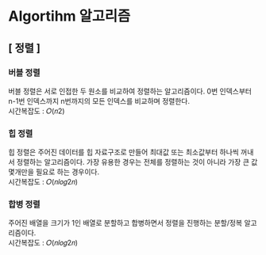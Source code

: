 # Algortihm 알고리즘

## [ 정렬 ]

### 버블 정렬
버블 정렬은 서로 인접한 두 원소를 비교하여 정렬하는 알고리즘이다. 0번 인덱스부터 n-1번 인덱스까지 n번까지의 모든 인덱스를 비교하며 정렬한다.  <br>
시간복잡도 : 𝑂(𝑛2)  <br>

### 힙 정렬
힙 정렬은 주어진 데이터를 힙 자료구조로 만들어 최대값 또는 최소값부터 하나씩 꺼내서 정렬하는 알고리즘이다.
가장 유용한 경우는 전체를 정렬하는 것이 아니라 가장 큰 값 몇개만을 필요로 하는 경우이다. <br>
시간복잡도 : 𝑂(𝑛𝑙𝑜𝑔2𝑛)  <br>

### 합병 정렬 
주어진 배열을 크기가 1인 배열로 분할하고 합병하면서 정렬을 진행하는 분할/정복 알고리즘이다. <br>
시간복잡도 : 𝑂(𝑛𝑙𝑜𝑔2𝑛) <br>



<br>
